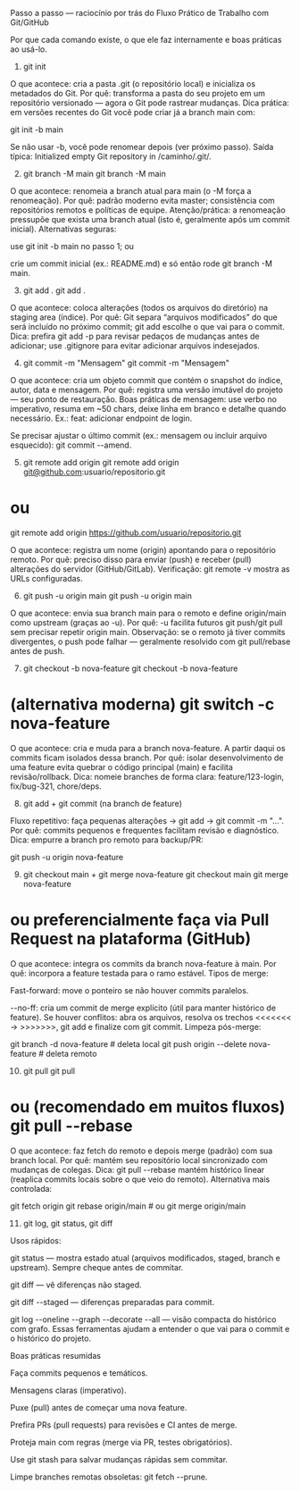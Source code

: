 Passo a passo — raciocínio por trás do Fluxo Prático de Trabalho com Git/GitHub

Por que cada comando existe, o que ele faz internamente e boas práticas ao usá-lo.

1. git init

O que acontece: cria a pasta .git (o repositório local) e inicializa os metadados do Git.
Por quê: transforma a pasta do seu projeto em um repositório versionado — agora o Git pode rastrear mudanças.
Dica prática: em versões recentes do Git você pode criar já a branch main com:

git init -b main

Se não usar -b, você pode renomear depois (ver próximo passo). Saída típica: Initialized empty Git repository in /caminho/.git/.

2. git branch -M main
   git branch -M main

O que acontece: renomeia a branch atual para main (o -M força a renomeação).
Por quê: padrão moderno evita master; consistência com repositórios remotos e políticas de equipe.
Atenção/prática: a renomeação pressupõe que exista uma branch atual (isto é, geralmente após um commit inicial). Alternativas seguras:

use git init -b main no passo 1; ou

crie um commit inicial (ex.: README.md) e só então rode git branch -M main.

3. git add .
   git add .

O que acontece: coloca alterações (todos os arquivos do diretório) na staging area (índice).
Por quê: Git separa “arquivos modificados” do que será incluído no próximo commit; git add escolhe o que vai para o commit.
Dica: prefira git add -p para revisar pedaços de mudanças antes de adicionar; use .gitignore para evitar adicionar arquivos indesejados.

4. git commit -m "Mensagem"
   git commit -m "Mensagem"

O que acontece: cria um objeto commit que contém o snapshot do índice, autor, data e mensagem.
Por quê: registra uma versão imutável do projeto — seu ponto de restauração.
Boas práticas de mensagem: use verbo no imperativo, resuma em ~50 chars, deixe linha em branco e detalhe quando necessário. Ex.: feat: adicionar endpoint de login.

Se precisar ajustar o último commit (ex.: mensagem ou incluir arquivo esquecido): git commit --amend.

5. git remote add origin <url>
   git remote add origin git@github.com:usuario/repositorio.git

# ou

git remote add origin https://github.com/usuario/repositorio.git

O que acontece: registra um nome (origin) apontando para o repositório remoto.
Por quê: preciso disso para enviar (push) e receber (pull) alterações do servidor (GitHub/GitLab).
Verificação: git remote -v mostra as URLs configuradas.

6. git push -u origin main
   git push -u origin main

O que acontece: envia sua branch main para o remoto e define origin/main como upstream (graças ao -u).
Por quê: -u facilita futuros git push/git pull sem precisar repetir origin main.
Observação: se o remoto já tiver commits divergentes, o push pode falhar — geralmente resolvido com git pull/rebase antes de push.

7. git checkout -b nova-feature
   git checkout -b nova-feature

# (alternativa moderna) git switch -c nova-feature

O que acontece: cria e muda para a branch nova-feature. A partir daqui os commits ficam isolados dessa branch.
Por quê: isolar desenvolvimento de uma feature evita quebrar o código principal (main) e facilita revisão/rollback.
Dica: nomeie branches de forma clara: feature/123-login, fix/bug-321, chore/deps.

8. git add + git commit (na branch de feature)

Fluxo repetitivo: faça pequenas alterações → git add → git commit -m "...".
Por quê: commits pequenos e frequentes facilitam revisão e diagnóstico.
Dica: empurre a branch pro remoto para backup/PR:

git push -u origin nova-feature

9. git checkout main + git merge nova-feature
   git checkout main
   git merge nova-feature

# ou preferencialmente faça via Pull Request na plataforma (GitHub)

O que acontece: integra os commits da branch nova-feature à main.
Por quê: incorpora a feature testada para o ramo estável.
Tipos de merge:

Fast-forward: move o ponteiro se não houver commits paralelos.

--no-ff: cria um commit de merge explícito (útil para manter histórico de feature).
Se houver conflitos: abra os arquivos, resolva os trechos <<<<<<< → >>>>>>>, git add e finalize com git commit.
Limpeza pós-merge:

git branch -d nova-feature # deleta local
git push origin --delete nova-feature # deleta remoto

10. git pull
    git pull

# ou (recomendado em muitos fluxos) git pull --rebase

O que acontece: faz fetch do remoto e depois merge (padrão) com sua branch local.
Por quê: mantém seu repositório local sincronizado com mudanças de colegas.
Dica: git pull --rebase mantém histórico linear (reaplica commits locais sobre o que veio do remoto). Alternativa mais controlada:

git fetch origin
git rebase origin/main # ou git merge origin/main

11. git log, git status, git diff

Usos rápidos:

git status — mostra estado atual (arquivos modificados, staged, branch e upstream). Sempre cheque antes de commitar.

git diff — vê diferenças não staged.

git diff --staged — diferenças preparadas para commit.

git log --oneline --graph --decorate --all — visão compacta do histórico com grafo.
Essas ferramentas ajudam a entender o que vai para o commit e o histórico do projeto.

Boas práticas resumidas

Faça commits pequenos e temáticos.

Mensagens claras (imperativo).

Puxe (pull) antes de começar uma nova feature.

Prefira PRs (pull requests) para revisões e CI antes de merge.

Proteja main com regras (merge via PR, testes obrigatórios).

Use git stash para salvar mudanças rápidas sem commitar.

Limpe branches remotas obsoletas: git fetch --prune.
